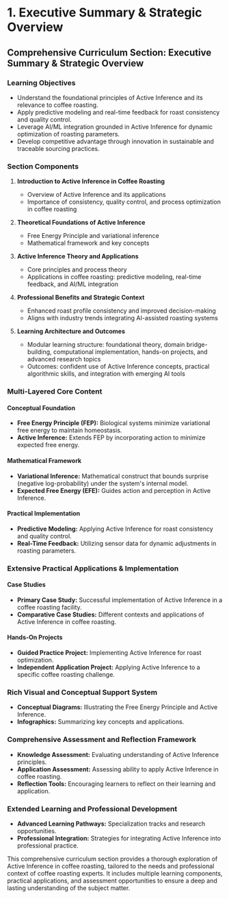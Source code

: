 # 1. Executive Summary & Strategic Overview

## Comprehensive Curriculum Section: Executive Summary & Strategic Overview

### Learning Objectives

- Understand the foundational principles of Active Inference and its relevance to coffee roasting.
- Apply predictive modeling and real-time feedback for roast consistency and quality control.
- Leverage AI/ML integration grounded in Active Inference for dynamic optimization of roasting parameters.
- Develop competitive advantage through innovation in sustainable and traceable sourcing practices.

### Section Components

1. **Introduction to Active Inference in Coffee Roasting**
   - Overview of Active Inference and its applications
   - Importance of consistency, quality control, and process optimization in coffee roasting

2. **Theoretical Foundations of Active Inference**
   - Free Energy Principle and variational inference
   - Mathematical framework and key concepts

3. **Active Inference Theory and Applications**
   - Core principles and process theory
   - Applications in coffee roasting: predictive modeling, real-time feedback, and AI/ML integration

4. **Professional Benefits and Strategic Context**
   - Enhanced roast profile consistency and improved decision-making
   - Aligns with industry trends integrating AI-assisted roasting systems

5. **Learning Architecture and Outcomes**
   - Modular learning structure: foundational theory, domain bridge-building, computational implementation, hands-on projects, and advanced research topics
   - Outcomes: confident use of Active Inference concepts, practical algorithmic skills, and integration with emerging AI tools

### Multi-Layered Core Content

#### Conceptual Foundation

- **Free Energy Principle (FEP):** Biological systems minimize variational free energy to maintain homeostasis.
- **Active Inference:** Extends FEP by incorporating action to minimize expected free energy.

#### Mathematical Framework

- **Variational Inference:** Mathematical construct that bounds surprise (negative log-probability) under the system's internal model.
- **Expected Free Energy (EFE):** Guides action and perception in Active Inference.

#### Practical Implementation

- **Predictive Modeling:** Applying Active Inference for roast consistency and quality control.
- **Real-Time Feedback:** Utilizing sensor data for dynamic adjustments in roasting parameters.

### Extensive Practical Applications & Implementation

#### Case Studies

- **Primary Case Study:** Successful implementation of Active Inference in a coffee roasting facility.
- **Comparative Case Studies:** Different contexts and applications of Active Inference in coffee roasting.

#### Hands-On Projects

- **Guided Practice Project:** Implementing Active Inference for roast optimization.
- **Independent Application Project:** Applying Active Inference to a specific coffee roasting challenge.

### Rich Visual and Conceptual Support System

- **Conceptual Diagrams:** Illustrating the Free Energy Principle and Active Inference.
- **Infographics:** Summarizing key concepts and applications.

### Comprehensive Assessment and Reflection Framework

- **Knowledge Assessment:** Evaluating understanding of Active Inference principles.
- **Application Assessment:** Assessing ability to apply Active Inference in coffee roasting.
- **Reflection Tools:** Encouraging learners to reflect on their learning and application.

### Extended Learning and Professional Development

- **Advanced Learning Pathways:** Specialization tracks and research opportunities.
- **Professional Integration:** Strategies for integrating Active Inference into professional practice.

This comprehensive curriculum section provides a thorough exploration of Active Inference in coffee roasting, tailored to the needs and professional context of coffee roasting experts. It includes multiple learning components, practical applications, and assessment opportunities to ensure a deep and lasting understanding of the subject matter.